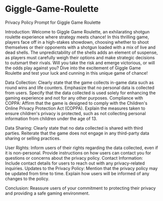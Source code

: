 # Giggle-Game-Roulette
Privacy Policy Prompt for Giggle Game Roulette

Introduction:
Welcome to Giggle Game Roulette, an exhilarating shotgun roulette experience where strategy meets chance! In this thrilling game, players face off in a high-stakes showdown, choosing whether to shoot themselves or their opponents with a shotgun loaded with a mix of live and dead shells. The unpredictability of the shells adds an element of suspense, as players must carefully weigh their options and make strategic decisions to outsmart their rivals. Will you take the risk and emerge victorious, or will the odds play against you? Dive into the excitement of Giggle Game Roulette and test your luck and cunning in this unique game of chance!

Data Collection:
Clearly state that the game collects in-game data such as round wins and life counters.
Emphasize that no personal data is collected from users.
Specify that the data collected is used solely for enhancing the gaming experience and not for any other purposes.
Compliance with COPPA:
Affirm that the game is designed to comply with the Children's Online Privacy Protection Act (COPPA).
Explain the measures taken to ensure children's privacy is protected, such as not collecting personal information from children under the age of 13.

Data Sharing:
Clearly state that no data collected is shared with third parties.
Reiterate that the game does not engage in any third-party data sharing or selling practices.

User Rights:
Inform users of their rights regarding the data collected, even if it is non-personal.
Provide instructions on how users can contact you for questions or concerns about the privacy policy.
Contact Information:
Include contact details for users to reach out with any privacy-related inquiries.
Updates to the Privacy Policy:
Mention that the privacy policy may be updated from time to time.
Explain how users will be informed of any changes to the policy.

Conclusion:
Reassure users of your commitment to protecting their privacy and providing a safe gaming environment.

